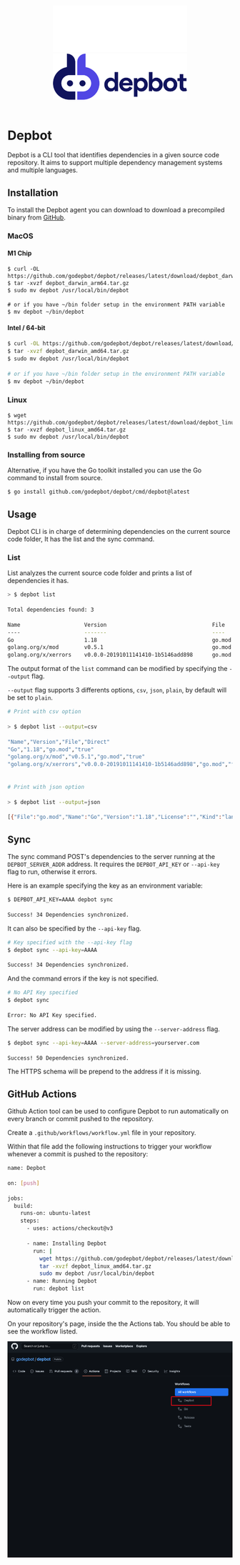 <div style="text-align: center; padding-bottom: 20px">
<img src="logo_light.png#gh-dark-mode-only" style="width: 300px; margin-left: auto; margin-right: auto;">
<img src="logo.png#gh-light-mode-only" style="width: 300px; margin-left: auto; margin-right: auto;">
</div>

# Depbot

Depbot is a CLI tool that identifies dependencies in a given source code repository. It aims to support multiple dependency management systems and multiple languages.

## Installation

To install the Depbot agent you can download to download a precompiled binary from [GitHub](https://github.com/godepbot/depbot/releases).

### MacOS

#### M1 Chip

```
$ curl -OL https://github.com/godepbot/depbot/releases/latest/download/depbot_darwin_arm64.tar.gz
$ tar -xvzf depbot_darwin_arm64.tar.gz
$ sudo mv depbot /usr/local/bin/depbot

# or if you have ~/bin folder setup in the environment PATH variable
$ mv depbot ~/bin/depbot
```

#### Intel / 64-bit

```sh
$ curl -OL https://github.com/godepbot/depbot/releases/latest/download/depbot_darwin_amd64.tar.gz
$ tar -xvzf depbot_darwin_amd64.tar.gz
$ sudo mv depbot /usr/local/bin/depbot

# or if you have ~/bin folder setup in the environment PATH variable
$ mv depbot ~/bin/depbot
```

### Linux

```
$ wget https://github.com/godepbot/depbot/releases/latest/download/depbot_linux_amd64.tar.gz
$ tar -xvzf depbot_linux_amd64.tar.gz
$ sudo mv depbot /usr/local/bin/depbot
```

### Installing from source

Alternative, if you have the Go toolkit installed you can use the Go command to install from source.

```bash
$ go install github.com/godepbot/depbot/cmd/depbot@latest
```

## Usage

Depbot CLI is in charge of determining dependencies on the current source code folder, It has the list and the sync command.

### List

List analyzes the current source code folder and prints a list of dependencies it has.

```sh
> $ depbot list

Total dependencies found: 3

Name                    Version                                 File    Direct
----                    -------                                 ----    -------
Go                      1.18                                    go.mod  false
golang.org/x/mod        v0.5.1                                  go.mod  false
golang.org/x/xerrors    v0.0.0-20191011141410-1b5146add898      go.mod  false
```

The output format of the `list` command can be modified by specifying the `--output` flag.

`--output` flag supports 3 differents options, `csv`, `json`, `plain`, by default will be set to `plain`.

```sh
# Print with csv option

> $ depbot list --output=csv

"Name","Version","File","Direct"
"Go","1.18","go.mod","true"
"golang.org/x/mod","v0.5.1","go.mod","true"
"golang.org/x/xerrors","v0.0.0-20191011141410-1b5146add898","go.mod","false"


# Print with json option

> $ depbot list --output=json

[{"File":"go.mod","Name":"Go","Version":"1.18","License":"","Kind":"language","Direct":true},{"File":"go.mod","Name":"golang.org/x/mod","Version":"v0.5.1","License":"","Kind":"library","Direct":true},{"File":"go.mod","Name":"golang.org/x/xerrors","Version":"v0.0.0-20191011141410-1b5146add898","License":"","Kind":"library","Direct":false}]
```

## Sync

The sync command POST's dependencies to the server running at the `DEPBOT_SERVER_ADDR` address. It requires the `DEPBOT_API_KEY` or `--api-key` flag to run, otherwise it errors.

Here is an example specifying the key as an environment variable:

```sh
$ DEPBOT_API_KEY=AAAA depbot sync

Success! 34 Dependencies synchronized.
```

It can also be specified by the `--api-key` flag.

```sh
# Key specified with the --api-key flag
$ depbot sync --api-key=AAAA

Success! 34 Dependencies synchronized.
```

And the command errors if the key is not specified.

```sh
# No API Key specified
$ depbot sync

Error: No API Key specified.
```

The server address can be modified by using the `--server-address` flag.

```sh
$ depbot sync --api-key=AAAA --server-address=yourserver.com

Success! 50 Dependencies synchronized.
```

The HTTPS schema will be prepend to the address if it is missing.

## GitHub Actions

Github Action tool can be used to configure Depbot to run automatically on every branch or commit pushed to the repository.

Create a `.github/workflows/workflow.yml` file in your repository.

Within that file add the following instructions to trigger your workflow whenever a commit is pushed to the repository:

```sh
name: Depbot

on: [push]

jobs:
  build:
    runs-on: ubuntu-latest
    steps:
      - uses: actions/checkout@v3

      - name: Installing Depbot
        run: |
          wget https://github.com/godepbot/depbot/releases/latest/download/depbot_linux_amd64.tar.gz
          tar -xvzf depbot_linux_amd64.tar.gz
          sudo mv depbot /usr/local/bin/depbot
      - name: Running Depbot
        run: depbot list
```

Now on every time you push your commit to the repository, it will automatically trigger the action.

On your repository's page, inside the the Actions tab. You should be able to see the workflow listed.

<img src="githubaction_preview.png">
